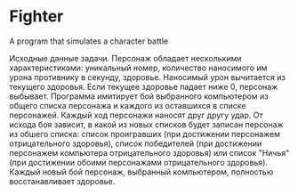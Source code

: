 # Fighter
A program that simulates a character battle

Исходные данные задачи.
Персонаж обладает несколькими характеристиками: уникальный номер, количество наносимого им урона противнику в секунду, здоровье. Наносимый урон вычитается из текущего здоровья. Если текущее здоровье падает ниже 0, персонаж выбывает. Программа имитирует бой выбранного компьютером из общего списка персонажа и каждого из оставшихся в списке персонажей. Каждый ход персонажи наносят друг другу удар. От исхода боя зависит, в какой из новых списков будет записан персонаж из обшего списка: список проигравших (при достижении персонажем отрицательного здоровья), список победителей (при достижении персонажем компьютера отрицательного здоровья) или список "Ничья" (при достижении обоими персонажами отрицательного здоровья). Каждый новый бой персонаж, выбранный компьютером, полностью восстанавливает здоровье. 
